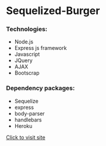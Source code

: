 # Sequelized-Burger

### Technologies:
* Node.js
* Express js framework
* Javascript 
* JQuery
* AJAX
* Bootscrap

### Dependency packages:
* Sequelize
* express
* body-parser
* handlebars
* Heroku

[Click to visit site](https://peaceful-bayou-07051.herokuapp.com/)

